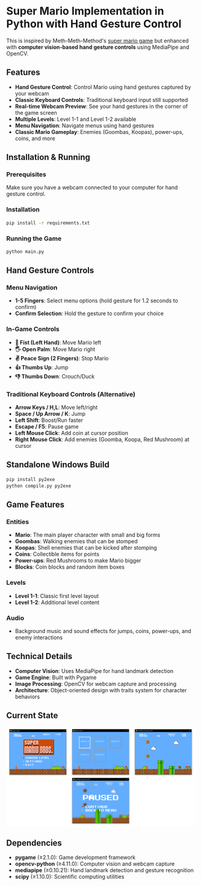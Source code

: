# Super Mario Implementation in Python with Hand Gesture Control

This is inspired by Meth-Meth-Method's [super mario game](https://github.com/meth-meth-method/super-mario/) but enhanced with **computer vision-based hand gesture controls** using MediaPipe and OpenCV.

## Features

- **Hand Gesture Control**: Control Mario using hand gestures captured by your webcam
- **Classic Keyboard Controls**: Traditional keyboard input still supported
- **Real-time Webcam Preview**: See your hand gestures in the corner of the game screen
- **Multiple Levels**: Level 1-1 and Level 1-2 available
- **Menu Navigation**: Navigate menus using hand gestures
- **Classic Mario Gameplay**: Enemies (Goombas, Koopas), power-ups, coins, and more

## Installation & Running

### Prerequisites
Make sure you have a webcam connected to your computer for hand gesture control.

### Installation
```bash
pip install -r requirements.txt
```

### Running the Game
```bash
python main.py
```

## Hand Gesture Controls

### Menu Navigation
- **1-5 Fingers**: Select menu options (hold gesture for 1.2 seconds to confirm)
- **Confirm Selection**: Hold the gesture to confirm your choice

### In-Game Controls
- **👊 Fist (Left Hand)**: Move Mario left
- **🖐️ Open Palm**: Move Mario right  
- **✌️ Peace Sign (2 Fingers)**: Stop Mario
- **👍 Thumbs Up**: Jump
- **👎 Thumbs Down**: Crouch/Duck

### Traditional Keyboard Controls (Alternative)
- **Arrow Keys / H,L**: Move left/right
- **Space / Up Arrow / K**: Jump
- **Left Shift**: Boost/Run faster
- **Escape / F5**: Pause game
- **Left Mouse Click**: Add coin at cursor position
- **Right Mouse Click**: Add enemies (Goomba, Koopa, Red Mushroom) at cursor

## Standalone Windows Build

```bash
pip install py2exe
python compile.py py2exe
```

## Game Features

### Entities
- **Mario**: The main player character with small and big forms
- **Goombas**: Walking enemies that can be stomped
- **Koopas**: Shell enemies that can be kicked after stomping
- **Coins**: Collectible items for points
- **Power-ups**: Red Mushrooms to make Mario bigger
- **Blocks**: Coin blocks and random item boxes

### Levels
- **Level 1-1**: Classic first level layout
- **Level 1-2**: Additional level content

### Audio
- Background music and sound effects for jumps, coins, power-ups, and enemy interactions

## Technical Details

- **Computer Vision**: Uses MediaPipe for hand landmark detection
- **Game Engine**: Built with Pygame
- **Image Processing**: OpenCV for webcam capture and processing
- **Architecture**: Object-oriented design with traits system for character behaviors

## Current State
![Alt text](img/pics.png "current state")

## Dependencies
- **pygame** (≥2.1.0): Game development framework
- **opencv-python** (≥4.11.0): Computer vision and webcam capture
- **mediapipe** (≥0.10.21): Hand landmark detection and gesture recognition
- **scipy** (≥1.10.0): Scientific computing utilities	
